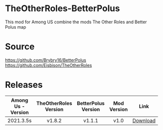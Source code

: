 # TheOtherRoles-BetterPolus

This mod for Among US combine the mods The Other Roles and Better Polus map


# Source  
https://github.com/Brybry16/BetterPolus  
https://github.com/Eisbison/TheOtherRoles  

# Releases
| Among Us - Version | TheOtherRoles Version | BetterPolus Version | Mod Version | Link |
| :-: | :-: | :-: | :-: | :-: |
| 2021.3.5s | v1.8.2 | v1.1.1 | v1.0 | [Download](https://github.com/jerem2772/TheOtherRoles-BetterPolus/releases/download/v1.0/TheOtherRoles-BetterPolus.V1.0.zip)

